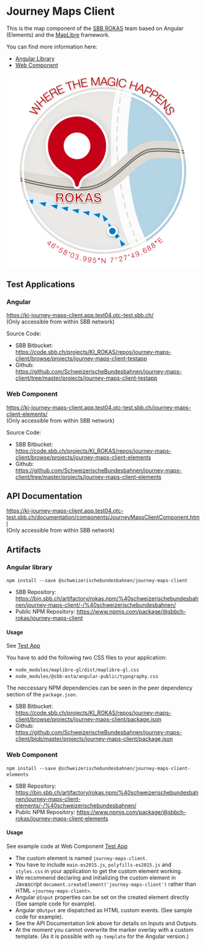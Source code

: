 # Journey Maps Client

This is the map component of the [SBB ROKAS](https://sbb.sharepoint.com/sites/rokas) team based on Angular (Elements)
and the  [MapLibre](https://maplibre.org/) framework.

You can find more information here:

* [Angular Library](projects/journey-maps-client/README.md)
* [Web Component](projects/journey-maps-client-elements/README.md)

![ROKAS Logo](ROKAS.png)

## Test Applications

### <a name="testapp"></a>Angular

https://ki-journey-maps-client.app.test04.otc-test.sbb.ch/  
(Only accessible from within SBB network)

Source Code:

* SBB Bitbucket:  
  https://code.sbb.ch/projects/KI_ROKAS/repos/journey-maps-client/browse/projects/journey-maps-client-testapp
* Github:  
  https://github.com/SchweizerischeBundesbahnen/journey-maps-client/tree/master/projects/journey-maps-client-testapp

### <a name="elements"></a>Web Component

https://ki-journey-maps-client.app.test04.otc-test.sbb.ch/journey-maps-client-elements/  
(Only accessible from within SBB network)

Source Code:

* SBB Bitbucket:  
  https://code.sbb.ch/projects/KI_ROKAS/repos/journey-maps-client/browse/projects/journey-maps-client-elements
* Github:  
  https://github.com/SchweizerischeBundesbahnen/journey-maps-client/tree/master/projects/journey-maps-client-elements

## API Documentation

https://ki-journey-maps-client.app.test04.otc-test.sbb.ch/documentation/components/JourneyMapsClientComponent.html  
(Only accessible from within SBB network)

## Artifacts

### Angular library

```
npm install --save @schweizerischebundesbahnen/journey-maps-client
```

* SBB Repository:  
  https://bin.sbb.ch/artifactory/rokas.npm/%40schweizerischebundesbahnen/journey-maps-client/-/%40schweizerischebundesbahnen/
* Public NPM Repository:
  https://www.npmjs.com/package/@sbbch-rokas/journey-maps-client

#### Usage

See [Test App](#testapp)

You have to add the following two CSS files to your application:

* `node_modules/maplibre-gl/dist/maplibre-gl.css`
* `node_modules/@sbb-esta/angular-public/typography.css`

The neccessary NPM dependencies can be seen in the peer dependency section of the `package.json`.

* SBB Bitbucket:  
  https://code.sbb.ch/projects/KI_ROKAS/repos/journey-maps-client/browse/projects/journey-maps-client/package.json
* Github:  
  https://github.com/SchweizerischeBundesbahnen/journey-maps-client/blob/master/projects/journey-maps-client/package.json

### Web Component

```
npm install --save @schweizerischebundesbahnen/journey-maps-client-elements
```

* SBB Repository:  
  https://bin.sbb.ch/artifactory/rokas.npm/%40schweizerischebundesbahnen/journey-maps-client-elements/-/%40schweizerischebundesbahnen/
* Public NPM Repository:
  https://www.npmjs.com/package/@sbbch-rokas/journey-maps-client-elements

#### Usage

See example code at Web Component [Test App](#elements)

* The custom element is named `journey-maps-client`.
* You have to include `main-es2015.js`, `polyfills-es2015.js` and `styles.css` in your application to get the custom
  element working.
* We recommend declaring and initializing the custom element in
  Javascript `document.createElement('journey-maps-client')` rather than HTML `<journey-maps-client>`.
* Angular `@Input` properties can be set on the created element directly (See sample code for example).
* Angular `@Output` are dispatched as HTML custom events. (See sample code for example).
* See the API Documentation link above for details on Inputs and Outputs.
* At the moment you cannot overwrite the marker overlay with a custom template. (As it is possible with `ng-template`
  for the Angular version.)
